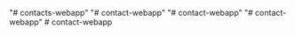 "# contacts-webapp" 
"# contact-webapp" 
"# contact-webapp" 
"# contact-webapp" 
#   c o n t a c t - w e b a p p  
 